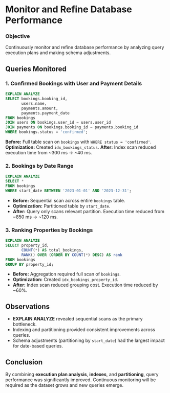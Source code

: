 # Monitor and Refine Database Performance
### Objective
Continuously monitor and refine database performance by analyzing query execution plans and making schema adjustments.

## Queries Monitored

### 1. Confirmed Bookings with User and Payment Details
```sql
EXPLAIN ANALYZE
SELECT bookings.booking_id,
       users.name,
       payments.amount,
       payments.payment_date
FROM bookings
JOIN users ON bookings.user_id = users.user_id
JOIN payments ON bookings.booking_id = payments.booking_id
WHERE bookings.status = 'confirmed';
```

**Before:** Full table scan on `bookings` with `WHERE status = 'confirmed'`.
**Optimization:** Created `idx_bookings_status`.
**After:** Index scan reduced execution time from \~300 ms → \~40 ms.

### 2. Bookings by Date Range

```sql
EXPLAIN ANALYZE
SELECT *
FROM bookings
WHERE start_date BETWEEN '2023-01-01' AND '2023-12-31';
```

* **Before:** Sequential scan across entire `bookings` table.
* **Optimization:** Partitioned table by `start_date`.
* **After:** Query only scans relevant partition. Execution time reduced from \~850 ms → \~120 ms.

### 3. Ranking Properties by Bookings

```sql
EXPLAIN ANALYZE
SELECT property_id,
       COUNT(*) AS total_bookings,
       RANK() OVER (ORDER BY COUNT(*) DESC) AS rank
FROM bookings
GROUP BY property_id;
```

* **Before:** Aggregation required full scan of `bookings`.
* **Optimization:** Created `idx_bookings_property_id`.
* **After:** Index scan reduced grouping cost. Execution time reduced by \~60%.

## Observations

* **EXPLAIN ANALYZE** revealed sequential scans as the primary bottleneck.
* Indexing and partitioning provided consistent improvements across queries.
* Schema adjustments (partitioning by `start_date`) had the largest impact for date-based queries.

## Conclusion

By combining **execution plan analysis**, **indexes**, and **partitioning**, query performance was significantly improved. Continuous monitoring will be required as the dataset grows and new queries emerge.